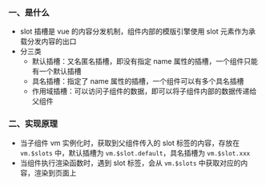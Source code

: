 
### 一、是什么

- slot 插槽是 vue 的内容分发机制，组件内部的模版引擎使用 slot 元素作为承载分发内容的出口
- 分三类
  - 默认插槽：又名匿名插槽，即没有指定 name 属性的插槽，一个组件只能有一个默认插槽
  - 具名插槽：指定了 name 属性的插槽，一个组件可以有多个具名插槽
  - 作用域插槽：可以访问子组件的数据，即可以将子组件内部的数据传递给父组件

### 二、实现原理

- 当子组件 vm 实例化时，获取到父组件传入的 slot 标签的内容，存放在 `vm.$slots` 中，默认插槽为 `vm.$slot.default`，具名插槽为 `vm.$slot.xxx`
- 当组件执行渲染函数时，遇到 slot 标签，会从 `vm.$slots` 中获取对应的内容，渲染到页面上

